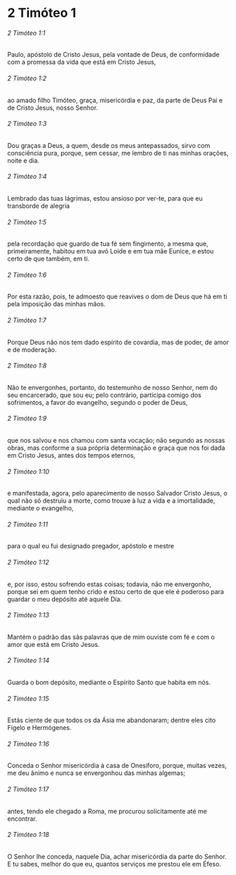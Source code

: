 # 2 Timóteo 1

###### 2 Timóteo 1:1

Paulo, apóstolo de Cristo Jesus, pela vontade de Deus, de conformidade com a promessa da vida que está em Cristo Jesus,

###### 2 Timóteo 1:2

ao amado filho Timóteo, graça, misericórdia e paz, da parte de Deus Pai e de Cristo Jesus, nosso Senhor.

###### 2 Timóteo 1:3

Dou graças a Deus, a quem, desde os meus antepassados, sirvo com consciência pura, porque, sem cessar, me lembro de ti nas minhas orações, noite e dia.

###### 2 Timóteo 1:4

Lembrado das tuas lágrimas, estou ansioso por ver-te, para que eu transborde de alegria

###### 2 Timóteo 1:5

pela recordação que guardo de tua fé sem fingimento, a mesma que, primeiramente, habitou em tua avó Loide e em tua mãe Eunice, e estou certo de que também, em ti.

###### 2 Timóteo 1:6

Por esta razão, pois, te admoesto que reavives o dom de Deus que há em ti pela imposição das minhas mãos.

###### 2 Timóteo 1:7

Porque Deus não nos tem dado espírito de covardia, mas de poder, de amor e de moderação.

###### 2 Timóteo 1:8

Não te envergonhes, portanto, do testemunho de nosso Senhor, nem do seu encarcerado, que sou eu; pelo contrário, participa comigo dos sofrimentos, a favor do evangelho, segundo o poder de Deus,

###### 2 Timóteo 1:9

que nos salvou e nos chamou com santa vocação; não segundo as nossas obras, mas conforme a sua própria determinação e graça que nos foi dada em Cristo Jesus, antes dos tempos eternos,

###### 2 Timóteo 1:10

e manifestada, agora, pelo aparecimento de nosso Salvador Cristo Jesus, o qual não só destruiu a morte, como trouxe à luz a vida e a imortalidade, mediante o evangelho,

###### 2 Timóteo 1:11

para o qual eu fui designado pregador, apóstolo e mestre

###### 2 Timóteo 1:12

e, por isso, estou sofrendo estas coisas; todavia, não me envergonho, porque sei em quem tenho crido e estou certo de que ele é poderoso para guardar o meu depósito até aquele Dia.

###### 2 Timóteo 1:13

Mantém o padrão das sãs palavras que de mim ouviste com fé e com o amor que está em Cristo Jesus.

###### 2 Timóteo 1:14

Guarda o bom depósito, mediante o Espírito Santo que habita em nós.

###### 2 Timóteo 1:15

Estás ciente de que todos os da Ásia me abandonaram; dentre eles cito Fígelo e Hermógenes.

###### 2 Timóteo 1:16

Conceda o Senhor misericórdia à casa de Onesíforo, porque, muitas vezes, me deu ânimo e nunca se envergonhou das minhas algemas;

###### 2 Timóteo 1:17

antes, tendo ele chegado a Roma, me procurou solicitamente até me encontrar.

###### 2 Timóteo 1:18

O Senhor lhe conceda, naquele Dia, achar misericórdia da parte do Senhor. E tu sabes, melhor do que eu, quantos serviços me prestou ele em Éfeso.

